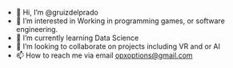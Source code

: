 - 👋 Hi, I’m @gruizdelprado
- 👀 I’m interested in Working in programming games, or software engineering.
- 🌱 I’m currently learning Data Science
- 💞️ I’m looking to collaborate on projects including VR and or AI
- 📫 How to reach me via email opxoptions@gmail.com

<!---
gruizdelprado/gruizdelprado is a ✨ special ✨ repository because its `README.md` (this file) appears on your GitHub profile.
You can click the Preview link to take a look at your changes.
--->
